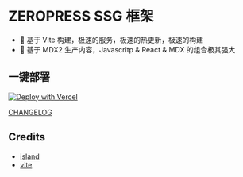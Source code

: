 # ZEROPRESS SSG 框架

- 🚀 基于 Vite 构建，极速的服务，极速的热更新，极速的构建
- 📝 基于 MDX2 生产内容，Javascritp & React & MDX 的组合极其强大

## 一键部署

[![Deploy with Vercel](https://vercel.com/button)](https://vercel.com/new/clone?repository-url=https%3A%2F%2Fgithub.com%2Fhouhongxu%2Fzeropress-typescript.git)

[CHANGELOG](https://github.com/903040380/hhxpress/blob/master/CHANGELOG.md)

## Credits

- [island](https://github.com/sanyuan0704/island.js)
- [vite](https://github.com/vitejs/vite)
